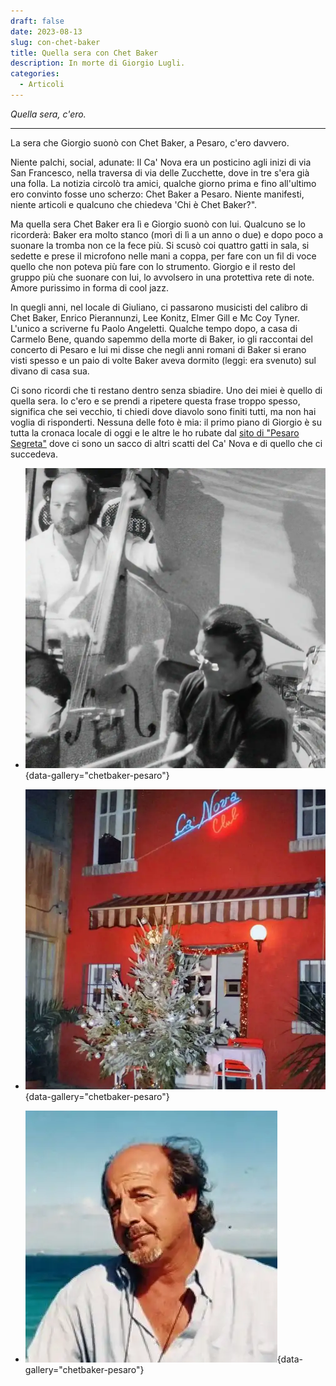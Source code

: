 ```yaml
---
draft: false
date: 2023-08-13 
slug: con-chet-baker
title: Quella sera con Chet Baker
description: In morte di Giorgio Lugli.
categories:
  - Articoli
---
```


*Quella sera, c'ero.*

<!-- more --> 

---

La sera che Giorgio suonò con Chet Baker, a Pesaro, c'ero davvero.

Niente palchi, social, adunate: Il Ca' Nova era un posticino agli inizi di via San Francesco, nella traversa di via delle Zucchette, dove in tre s'era già una folla. La notizia circolò tra amici, qualche giorno prima e fino all'ultimo ero convinto fosse uno scherzo: Chet Baker a Pesaro. Niente manifesti, niente articoli e qualcuno che chiedeva 'Chi è Chet Baker?". 

Ma quella sera Chet Baker era lì e Giorgio suonò con lui. Qualcuno se lo ricorderà: Baker era molto stanco (morì di lì a un anno o due) e dopo poco a suonare la tromba non ce la fece più. Si scusò coi quattro gatti in sala, si sedette e prese il microfono nelle mani a coppa, per fare con un fil di voce quello che non poteva più fare con lo strumento. Giorgio e il resto del gruppo più che suonare con lui, lo avvolsero in una protettiva rete di note. Amore purissimo in forma di cool jazz.

In quegli anni, nel locale di Giuliano, ci passarono musicisti del calibro di Chet Baker, Enrico Pierannunzi, Lee Konitz, Elmer Gill e Mc Coy Tyner. L'unico a scriverne fu Paolo Angeletti. Qualche tempo dopo, a casa di Carmelo Bene, quando sapemmo della morte di Baker, io gli raccontai del concerto di Pesaro e lui mi disse che negli anni romani di Baker si erano visti spesso e un paio di volte Baker aveva dormito (leggi: era svenuto) sul divano di casa sua.

Ci sono ricordi che ti restano dentro senza sbiadire. Uno dei miei è quello di quella sera. Io c'ero e se prendi a ripetere questa frase troppo spesso, significa che sei vecchio, ti chiedi dove diavolo sono finiti tutti, ma non hai voglia di risponderti.
Nessuna delle foto è mia: il primo piano di Giorgio è su tutta la cronaca locale di oggi e le altre le ho rubate dal [sito di "Pesaro Segreta"](https://pesarosegreta.wordpress.com/2020/12/31/ca-nova/) dove ci sono un sacco di altri scatti del Ca' Nova e di quello che ci succedeva.

<div class="grid cards" markdown>

- ![Chet Baker e Giorgio Lugli al Ca' Nova](conchetbaker/GiorgioLugliChetBaker_01.webp){data-gallery="chetbaker-pesaro"}

- ![Chet Baker e Giorgio Lugli al Ca' Nova](conchetbaker/GiorgioLugliChetBaker_02.webp){data-gallery="chetbaker-pesaro"}

- ![Chet Baker e Giorgio Lugli al Ca' Nova](conchetbaker/GiorgioLugliChetBaker_03.webp){data-gallery="chetbaker-pesaro"}

</div>